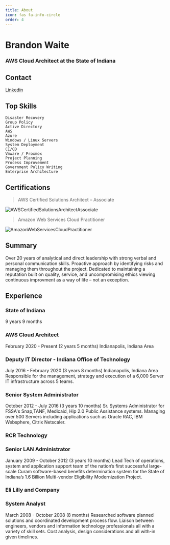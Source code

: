 ```yaml
---
title: About
icon: fas fa-info-circle
order: 4
---
```



# Brandon Waite

### AWS Cloud Architect at the State of Indiana

## Contact
[Linkedin](http://www.linkedin.com/in/brandon-waite-5555a21b)

## Top Skills

```
Disaster Recovery
Group Policy
Active Directory
AWS
Azure
Windows / Linux Servers
System Deployment
CI/CD
Vmware / Proxmox
Project Planning
Process Improvement
Government Policy Writing
Enterprise Architecture

```

## Certifications


>AWS Certified Solutions Architect –
Associate

![AWSCertifiedSolutionsArchitectAssociate](https://brandonw.me/assets/images/awscsa.png)

>Amazon Web Services Cloud
Practitioner

![AmazonWebServicesCloudPractitioner](https://brandonw.me/assets/images/awscp.png)

## Summary

Over 20 years of analytical and direct leadership with strong
verbal and personal communication skills. Proactive approach
by identifying risks and managing them throughout the project.
Dedicated to maintaining a reputation built on quality, service, and
uncompromising ethics viewing continuous improvment as a way of
life – not an exception.

## Experience

### State of Indiana

9 years 9 months

### AWS Cloud Architect

February 2020 - Present (2 years 5 months)
Indianapolis, Indiana Area

### Deputy IT Director - Indiana Office of Technology

July 2016 - February 2020 (3 years 8 months)
Indianapolis, Indiana Area
Responsible for the management, strategy and execution of a 6,000 Server IT infrastructure across 5 teams.

### Senior System Administrator

October 2012 - July 2016 (3 years 10 months)
Sr. Systems Administrator for FSSA's Snap,TANF, Medicaid, Hip 2.0 Public
Assistance systems.
Managing over 500 Servers including applications such as Oracle RAC, IBM
Websphere, Citrix Netscaler.

### RCR Technology

### Senior LAN Administrator

January 2009 - October 2012 (3 years 10 months)
Lead Tech of operations, system and application support team of the
nation’s first successful large-scale Curam software-based benefits
determination system for the State of Indiana’s 1.6 Billion Multi-vendor
Eligibility Modernization Project.

### Eli Lilly and Company

### System Analyst

March 2008 - October 2008 (8 months)
Researched software planned solutions and coordinated development
process flow. Liaison between engineers, vendors and information
technology professionals all with a variety of skill sets. Cost analysis, design
considerations and all with-in given timelines.
